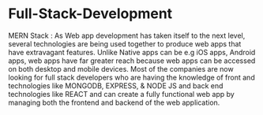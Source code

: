 # Full-Stack-Development
MERN Stack : As Web app development has taken itself to the next level, several technologies are being used together to produce web apps that have extravagant features. Unlike Native apps can be e.g iOS apps, Android apps, web apps have far greater reach because web apps can be accessed on both desktop and mobile devices. Most of the companies are now looking for full stack developers who are having the knowledge of front and technologies like MONGODB, EXPRESS, &amp; NODE JS and back end technologies like REACT and can create a fully functional web app by managing both the frontend and backend of the web application. 
